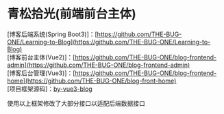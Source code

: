 # 青松拾光(前端前台主体)

[博客后端系统(Spring Boot3)]：[https://github.com/THE-BUG-ONE/Learning-to-Blog](https://github.com/THE-BUG-ONE/Learning-to-Blog)  
[博客前台主体(Vue2)]：[https://github.com/THE-BUG-ONE/blog-frontend-admin](https://github.com/THE-BUG-ONE/blog-frontend-admin)  
[博客后台管理(Vue3)]：[https://github.com/THE-BUG-ONE/blog-frontend-home](https://github.com/THE-BUG-ONE/blog-front-home)  
[项目框架源码]：[by-vue3-blog](https://gitee.com/baymaxsjj/by-vue3-blog)

使用以上框架修改了大部分接口以适配后端数据接口